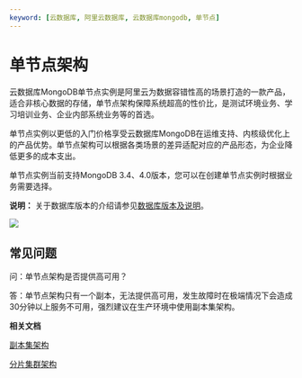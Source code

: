 ```yaml
---
keyword: [云数据库, 阿里云数据库, 云数据库mongodb, 单节点]
---
```


# 单节点架构

云数据库MongoDB单节点实例是阿里云为数据容错性高的场景打造的一款产品，适合非核心数据的存储，单节点架构保障系统超高的性价比，是测试环境业务、学习培训业务、企业内部系统业务等的首选。

单节点实例以更低的入门价格享受云数据库MongoDB在运维支持、内核级优化上的产品优势。单节点架构可以根据各类场景的差异适配对应的产品形态，为企业降低更多的成本支出。

单节点实例当前支持MongoDB 3.4、4.0版本，您可以在创建单节点实例时根据业务需要选择。

**说明：** 关于数据库版本的介绍请参见[数据库版本及说明](/cn.zh-CN/产品简介/版本及存储引擎.md)。

![](https://static-aliyun-doc.oss-accelerate.aliyuncs.com/assets/img/zh-CN/0167958951/p915.png)

## 常见问题

问：单节点架构是否提供高可用？

答：单节点架构只有一个副本，无法提供高可用，发生故障时在极端情况下会造成30分钟以上服务不可用，强烈建议在生产环境中使用副本集架构。

**相关文档**  


[副本集架构](/cn.zh-CN/产品简介/系统架构/副本集架构.md)

[分片集群架构](/cn.zh-CN/产品简介/系统架构/分片集群架构.md)

